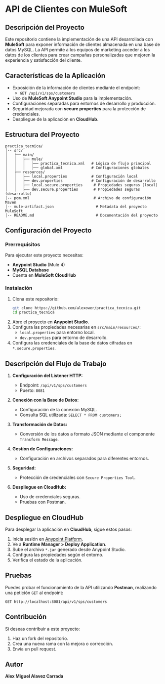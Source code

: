 # API de Clientes con MuleSoft

## Descripción del Proyecto
Este repositorio contiene la implementación de una API desarrollada con **MuleSoft** para exponer información de clientes almacenada en una base de datos MySQL. La API permite a los equipos de marketing acceder a los datos de los clientes para crear campañas personalizadas que mejoren la experiencia y satisfacción del cliente.

## Características de la Aplicación
- Exposición de la información de clientes mediante el endpoint:
  - `GET /api/v1/sps/customers`
- Uso de **MuleSoft Anypoint Studio** para la implementación.
- Configuraciones separadas para entornos de desarrollo y producción.
- Seguridad mejorada con **secure properties** para la protección de credenciales.
- Despliegue de la aplicación en **CloudHub**.

## Estructura del Proyecto
```
practica_tecnica/
│-- src/
│   ├── main/
│   │   ├── mule/
│   │   │   ├── practica_tecnica.xml   # Lógica de flujo principal
│   │   │   ├── global.xml             # Configuraciones globales
│   ├── resources/
│   │   ├── local.properties           # Configuración local
│   │   ├── dev.properties             # Configuración de desarrollo
│   │   ├── local.secure.properties     # Propiedades seguras (local)
│   │   ├── dev.secure.properties       # Propiedades seguras (desarrollo)
│-- pom.xml                             # Archivo de configuración Maven
│-- mule-artifact.json                   # Metadata del proyecto MuleSoft
│-- README.md                            # Documentación del proyecto
```

## Configuración del Proyecto

### Prerrequisitos
Para ejecutar este proyecto necesitas:
- **Anypoint Studio** (Mule 4)
- **MySQL Database**
- Cuenta en **MuleSoft CloudHub**

### Instalación
1. Clona este repositorio:
   ```bash
   git clone https://github.com/alexower/practica_tecnica.git
   cd practica_tecnica
   ```
2. Abre el proyecto en **Anypoint Studio**.
3. Configura las propiedades necesarias en `src/main/resources/`:
   - `local.properties` para entorno local.
   - `dev.properties` para entorno de desarrollo.
4. Configura las credenciales de la base de datos cifradas en `*.secure.properties`.

## Descripción del Flujo de Trabajo

1. **Configuración del Listener HTTP:**
   - Endpoint: `/api/v1/sps/customers`
   - Puerto: `8081`

2. **Conexión con la Base de Datos:**
   - Configuración de la conexión MySQL.
   - Consulta SQL utilizada: `SELECT * FROM customers;`

3. **Transformación de Datos:**
   - Conversión de los datos a formato JSON mediante el componente `Transform Message`.

4. **Gestíon de Configuraciones:**
   - Configuración en archivos separados para diferentes entornos.

5. **Seguridad:**
   - Protección de credenciales con `Secure Properties Tool`.

6. **Despliegue en CloudHub:**
   - Uso de credenciales seguras.
   - Pruebas con Postman.

## Despliegue en CloudHub
Para desplegar la aplicación en **CloudHub**, sigue estos pasos:

1. Inicia sesión en [Anypoint Platform](https://anypoint.mulesoft.com/).
2. Ve a **Runtime Manager > Deploy Application**.
3. Sube el archivo `*.jar` generado desde Anypoint Studio.
4. Configura las propiedades según el entorno.
5. Verifica el estado de la aplicación.



## Pruebas
Puedes probar el funcionamiento de la API utilizando **Postman**, realizando una petición `GET` al endpoint:
```http
GET http://localhost:8081/api/v1/sps/customers
```

## Contribución
Si deseas contribuir a este proyecto:

1. Haz un fork del repositorio.
2. Crea una nueva rama con la mejora o corrección.
3. Envía un pull request.

## Autor
**Alex Miguel Alavez Carrada**


